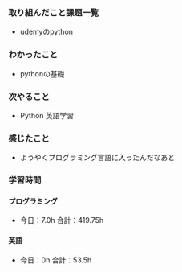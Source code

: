 ### 取り組んだこと課題一覧
- udemyのpython
### わかったこと
- pythonの基礎
### 次やること
- Python  英語学習
### 感じたこと
- ようやくプログラミング言語に入ったんだなあと
### 学習時間
#### プログラミング
- 今日：7.0h 合計：419.75h
#### 英語
- 今日：0h 合計：53.5h